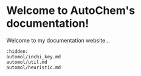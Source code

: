 # Welcome to AutoChem's documentation!

Welcome to my documentation website...

```{toctree}
:hidden:
automol/inchi_key.md
automol/util.md
automol/heuristic.md
```
